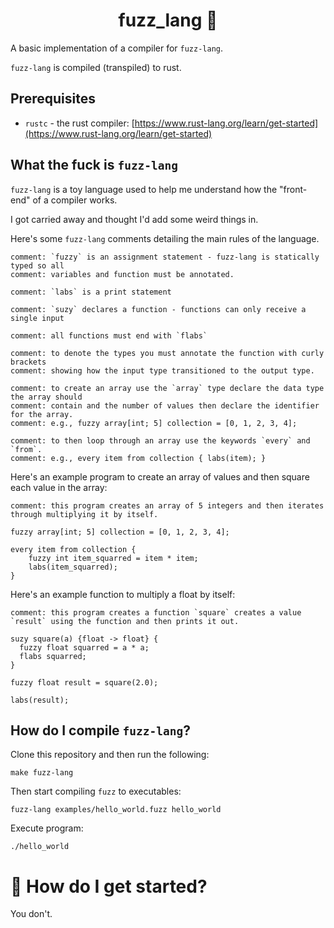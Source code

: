 <h1 align="center">
    fuzz_lang &#128679;
</h1>

A basic implementation of a compiler for `fuzz-lang`.

`fuzz-lang` is compiled (transpiled) to rust.

## Prerequisites
* `rustc` - the rust compiler: [https://www.rust-lang.org/learn/get-started](https://www.rust-lang.org/learn/get-started)

## What the fuck is `fuzz-lang`
`fuzz-lang` is a toy language used to help me understand how the "front-end" of a compiler works.

I got carried away and thought I'd add some weird things in.

Here's some `fuzz-lang` comments detailing the main rules of the language.

```
comment: `fuzzy` is an assignment statement - fuzz-lang is statically typed so all
comment: variables and function must be annotated.

comment: `labs` is a print statement

comment: `suzy` declares a function - functions can only receive a single input

comment: all functions must end with `flabs`

comment: to denote the types you must annotate the function with curly brackets
comment: showing how the input type transitioned to the output type.

comment: to create an array use the `array` type declare the data type the array should
comment: contain and the number of values then declare the identifier for the array.
comment: e.g., fuzzy array[int; 5] collection = [0, 1, 2, 3, 4];

comment: to then loop through an array use the keywords `every` and `from`.
comment: e.g., every item from collection { labs(item); }
```

Here's an example program to create an array of values and then square each value in the array:

```
comment: this program creates an array of 5 integers and then iterates through multiplying it by itself.

fuzzy array[int; 5] collection = [0, 1, 2, 3, 4];

every item from collection {
    fuzzy int item_squarred = item * item;
    labs(item_squarred);
}
```

Here's an example function to multiply a float by itself:

```
comment: this program creates a function `square` creates a value `result` using the function and then prints it out.

suzy square(a) {float -> float} {
  fuzzy float squarred = a * a;
  flabs squarred;
}

fuzzy float result = square(2.0);

labs(result);
```

## How do I compile `fuzz-lang`?

Clone this repository and then run the following:

```
make fuzz-lang
```

Then start compiling `fuzz` to executables:

```
fuzz-lang examples/hello_world.fuzz hello_world
```

Execute program:

```
./hello_world
```

# &#127939; How do I get started?
You don't.
